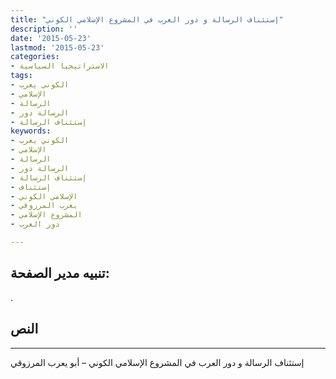 ```yaml
---
title: "إستئناف الرسالة و دور العرب في المشروع الإسلامي الكوني"
description: ''
date: '2015-05-23'
lastmod: '2015-05-23'
categories:
- الاستراتيجيا السياسية
tags:
- الكوني يعرب
- الإسلامي
- الرسالة
- الرسالة دور
- إستئناف الرسالة
keywords:
- الكوني يعرب
- الإسلامي
- الرسالة
- الرسالة دور
- إستئناف الرسالة
- إستئناف
- الإسلامي الكوني
- يعرب المرزوقي
- المشروع الإسلامي
- دور العرب

---
```

## تنبيه مدير الصفحة:

.

## النص

---

إستئناف الرسالة و دور العرب في المشروع الإسلامي الكوني – أبو يعرب المرزوقي

###